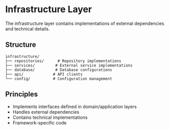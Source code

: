 # Infrastructure Layer

The infrastructure layer contains implementations of external dependencies and technical details.

## Structure

```
infrastructure/
├── repositories/      # Repository implementations
├── services/         # External service implementations
├── database/         # Database configurations
├── api/             # API clients
└── config/          # Configuration management
```

## Principles
- Implements interfaces defined in domain/application layers
- Handles external dependencies
- Contains technical implementations
- Framework-specific code